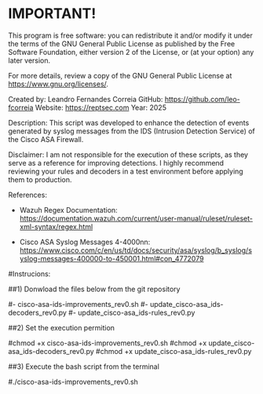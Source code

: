 # IMPORTANT!

This program is free software: you can redistribute it and/or modify
it under the terms of the GNU General Public License as published by
the Free Software Foundation, either version 2 of the License, or
(at your option) any later version.

For more details, review a copy of the GNU General Public License at <https://www.gnu.org/licenses/>.

Created by: Leandro Fernandes Correia
GitHub: https://github.com/leo-fcorreia
Website: https://reptsec.com
Year: 2025

Description:
This script was developed to enhance the detection of events generated by syslog messages 
from the IDS (Intrusion Detection Service) of the Cisco ASA Firewall.

Disclaimer:
I am not responsible for the execution of these scripts, as they serve as a reference 
for improving detections. I highly recommend reviewing your rules and decoders in a 
test environment before applying them to production.

References:
- Wazuh Regex Documentation:
  https://documentation.wazuh.com/current/user-manual/ruleset/ruleset-xml-syntax/regex.html

- Cisco ASA Syslog Messages 4-4000nn:
  https://www.cisco.com/c/en/us/td/docs/security/asa/syslog/b_syslog/syslog-messages-400000-to-450001.html#con_4772079

#Instrucions:

##1) Donwload the files below from the git repository

#- cisco-asa-ids-improvements_rev0.sh
#- update_cisco-asa_ids-decoders_rev0.py
#- update_cisco-asa_ids-rules_rev0.py

##2) Set the execution permition 

#chmod +x cisco-asa-ids-improvements_rev0.sh
#chmod +x update_cisco-asa_ids-decoders_rev0.py
#chmod +x update_cisco-asa_ids-rules_rev0.py

##3) Execute the bash script from the terminal

#./cisco-asa-ids-improvements_rev0.sh

